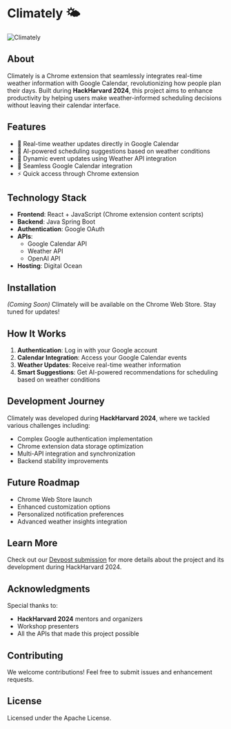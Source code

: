 # Climately 🌤️ 

![Climately](https://github.com/user-attachments/assets/da66b546-0596-4037-bc9c-4eb513167adc)

## About
Climately is a Chrome extension that seamlessly integrates real-time weather information with Google Calendar, revolutionizing how people plan their days. Built during **HackHarvard 2024**, this project aims to enhance productivity by helping users make weather-informed scheduling decisions without leaving their calendar interface.

## Features
- 🌈 Real-time weather updates directly in Google Calendar
- 🤖 AI-powered scheduling suggestions based on weather conditions
- 🔄 Dynamic event updates using Weather API integration
- 📅 Seamless Google Calendar integration
- ⚡ Quick access through Chrome extension

## Technology Stack
- **Frontend**: React + JavaScript (Chrome extension content scripts)
- **Backend**: Java Spring Boot
- **Authentication**: Google OAuth
- **APIs**:
  - Google Calendar API
  - Weather API
  - OpenAI API
- **Hosting**: Digital Ocean

## Installation
*(Coming Soon)* Climately will be available on the Chrome Web Store. Stay tuned for updates!

## How It Works
1. **Authentication**: Log in with your Google account
2. **Calendar Integration**: Access your Google Calendar events
3. **Weather Updates**: Receive real-time weather information
4. **Smart Suggestions**: Get AI-powered recommendations for scheduling based on weather conditions

## Development Journey
Climately was developed during **HackHarvard 2024**, where we tackled various challenges including:
- Complex Google authentication implementation
- Chrome extension data storage optimization
- Multi-API integration and synchronization
- Backend stability improvements

## Future Roadmap
- Chrome Web Store launch
- Enhanced customization options
- Personalized notification preferences
- Advanced weather insights integration

## Learn More
Check out our [Devpost submission](https://devpost.com/software/calendar-weather-app) for more details about the project and its development during HackHarvard 2024.

## Acknowledgments
Special thanks to:
- **HackHarvard 2024** mentors and organizers
- Workshop presenters
- All the APIs that made this project possible

## Contributing
We welcome contributions! Feel free to submit issues and enhancement requests.

## License
Licensed under the Apache License.
